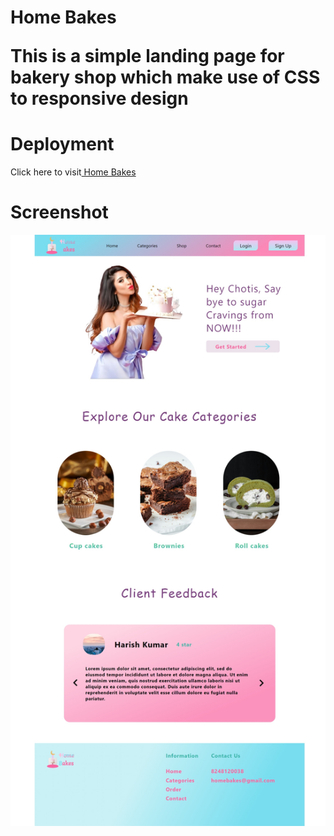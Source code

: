 <h1>Home Bakes
<p>This is a simple landing page for bakery shop which make use of CSS to responsive design</p>
<h1>Deployment</h1>
Click here to visit<a href="https://home-bakes.netlify.app/"> Home Bakes</a>
<h1>Screenshot</h1>
<img src="home bakes.jpeg" alt="Cake Landing Page">
